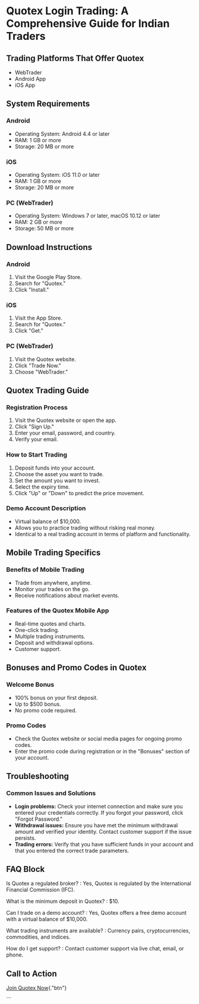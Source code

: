 # Quotex Login Trading: A Comprehensive Guide for Indian Traders

## Trading Platforms That Offer Quotex

-   WebTrader
-   Android App
-   iOS App

## System Requirements

### Android

-   Operating System: Android 4.4 or later
-   RAM: 1 GB or more
-   Storage: 20 MB or more

### iOS

-   Operating System: iOS 11.0 or later
-   RAM: 1 GB or more
-   Storage: 20 MB or more

### PC (WebTrader)

-   Operating System: Windows 7 or later, macOS 10.12 or later
-   RAM: 2 GB or more
-   Storage: 50 MB or more

## Download Instructions

### Android

1.  Visit the Google Play Store.
2.  Search for "Quotex."
3.  Click "Install."

### iOS

1.  Visit the App Store.
2.  Search for "Quotex."
3.  Click "Get."

### PC (WebTrader)

1.  Visit the Quotex website.
2.  Click "Trade Now."
3.  Choose "WebTrader."

## Quotex Trading Guide

### Registration Process

1.  Visit the Quotex website or open the app.
2.  Click "Sign Up."
3.  Enter your email, password, and country.
4.  Verify your email.

### How to Start Trading

1.  Deposit funds into your account.
2.  Choose the asset you want to trade.
3.  Set the amount you want to invest.
4.  Select the expiry time.
5.  Click "Up" or "Down" to predict the price movement.

### Demo Account Description

-   Virtual balance of \$10,000.
-   Allows you to practice trading without risking real money.
-   Identical to a real trading account in terms of platform and
    functionality.

## Mobile Trading Specifics

### Benefits of Mobile Trading

-   Trade from anywhere, anytime.
-   Monitor your trades on the go.
-   Receive notifications about market events.

### Features of the Quotex Mobile App

-   Real-time quotes and charts.
-   One-click trading.
-   Multiple trading instruments.
-   Deposit and withdrawal options.
-   Customer support.

## Bonuses and Promo Codes in Quotex

### Welcome Bonus

-   100% bonus on your first deposit.
-   Up to \$500 bonus.
-   No promo code required.

### Promo Codes

-   Check the Quotex website or social media pages for ongoing promo
    codes.
-   Enter the promo code during registration or in the "Bonuses"
    section of your account.

## Troubleshooting

### Common Issues and Solutions

-   **Login problems:** Check your internet connection and make sure you
    entered your credentials correctly. If you forgot your password,
    click "Forgot Password."
-   **Withdrawal issues:** Ensure you have met the minimum withdrawal
    amount and verified your identity. Contact customer support if the
    issue persists.
-   **Trading errors:** Verify that you have sufficient funds in your
    account and that you entered the correct trade parameters.

## FAQ Block

Is Quotex a regulated broker?
:   Yes, Quotex is regulated by the International Financial Commission
    (IFC).

What is the minimum deposit in Quotex?
:   \$10.

Can I trade on a demo account?
:   Yes, Quotex offers a free demo account with a virtual balance of
    \$10,000.

What trading instruments are available?
:   Currency pairs, cryptocurrencies, commodities, and indices.

How do I get support?
:   Contact customer support via live chat, email, or phone.

## Call to Action

[Join Quotex
Now](\%22https://traff.sbs/brokerqxsignup\%22){."btn"}

\`\`\`

